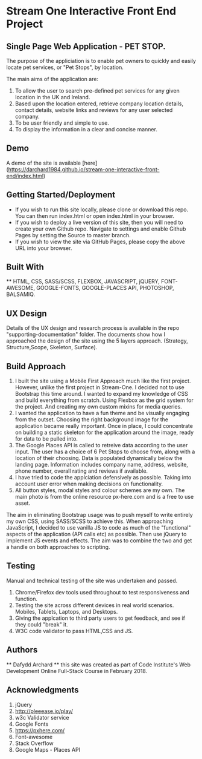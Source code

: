 # Stream One Interactive Front End Project
 
## Single Page Web Application - PET STOP.

The purpose of the appliciation is to enable pet owners to quickly and easily locate pet services, or "Pet Stops", by location.

The main aims of the application are: 

1. To allow the user to search pre-defined pet services for any given location in the UK and Ireland.
2. Based upon the location entered, retrieve company location details, contact details, website links and       reviews for any user selected company.
3. To be user friendly and simple to use.
4. To display the information in a clear and concise manner.

## Demo

A demo of the site is available [here] (https://darchard1984.github.io/stream-one-interactive-front-end/index.html)

## Getting Started/Deployment

* If you wish to run this site locally, please clone or download this repo. You can then run index.html or open index.html in your browser.
* If you wish to deploy a live version of this site, then you will need to create your own Github repo. Navigate to settings and enable Github Pages by setting the Source to master branch.
* If you wish to view the site via GitHub Pages, please copy the above URL into your browser. 

## Built With 

** HTML, CSS, SASS/SCSS, FLEXBOX, JAVASCRIPT, jQUERY, FONT-AWESOME, GOOGLE-FONTS, GOOGLE-PLACES API, PHOTOSHOP, BALSAMIQ.

## UX Design

Details of the UX design and research process is available in the repo "supporting-documentation" folder. The documents show how I approached the design of the site using the 5 layers approach. (Strategy, Structure,Scope, Skeleton, Surface). 

## Build Approach

1. I built the site using a Mobile First Approach much like the first project. However, unlike the first project in Stream-One. I decided not to use Bootstrap this time around. I wanted to expand my knowledge of CSS and build everything from scratch. Using Flexbox as the grid system for the project. And creating my own custom mixins for media queries.
2. I wanted the application to have a fun theme and be visually engaging from the outset. Choosing the right background image for the application became really important. Once in place, I could concentrate on building a static skeleton for the application around the image, ready for data to be pulled into. 
3. The Google Places API is called to retreive data according to the user input. The user has a choice of 6 Pet Stops to choose from, along with a location of their choosing. Data is populated dynamically below the landing page. Information includes company name, address, website, phone number, overall rating and reviews if available. 
4. I have tried to code the applciation defensively as possible. Taking into account user error when making decisions on functionality. 
5. All button styles, modal styles and colour schemes are my own. The main photo is from the online resource px-here.com and is a free to use asset.

The aim in eliminating Bootstrap usage was to push myself to write entirely my own CSS, using SASS/SCSS to achieve this. When approaching JavaScript, I decided to use vanilla JS to code as much of the "functional" aspects of the application (API calls etc) as possible. Then use jQuery to implement JS events and effects. The aim was to combine the two and get a handle on both approaches to scripting. 

## Testing

Manual and technical testing of the site was undertaken and passed. 

1. Chrome/Firefox dev tools used throughout to test responsiveness and function.
2. Testing the site across different devices in real world scenarios. Mobiles, Tablets, Laptops, and Desktops.
3. Giving the applcation to third party users to get feedback, and see if they could "break" it.
4. W3C code validator to pass HTML,CSS and JS. 

## Authors

** Dafydd Archard ** this site was created as part of Code Institute's Web Development Online Full-Stack Course in February 2018.

## Acknowledgments

1. jQuery
2. http://pleeease.io/play/
3. w3c Validator service
4. Google Fonts
5. https://pxhere.com/
6. Font-awesome
7. Stack Overflow
8. Google Maps - Places API






